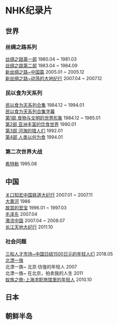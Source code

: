 # NHK纪录片
## 世界
### 丝绸之路系列
[丝绸之路第一部](https://github.com/AGX-04/eMule_Sharing/blob/main/NHK%E7%BA%AA%E5%BD%95%E7%89%87/%E4%B8%96%E7%95%8C/%E4%B8%9D%E7%BB%B8%E4%B9%8B%E8%B7%AF%E7%B3%BB%E5%88%97/%E4%B8%9D%E7%BB%B8%E4%B9%8B%E8%B7%AF%E7%AC%AC%E4%B8%80%E9%83%A8) 1980.04 ~ 1981.03  
[丝绸之路第二部](https://github.com/AGX-04/eMule_Sharing/blob/main/NHK%E7%BA%AA%E5%BD%95%E7%89%87/%E4%B8%96%E7%95%8C/%E4%B8%9D%E7%BB%B8%E4%B9%8B%E8%B7%AF%E7%B3%BB%E5%88%97/%E4%B8%9D%E7%BB%B8%E4%B9%8B%E8%B7%AF%E7%AC%AC%E4%BA%8C%E9%83%A8) 1983.04 ~ 1984.09  
[新丝绸之路~中国篇](https://github.com/AGX-04/eMule_Sharing/blob/main/NHK%E7%BA%AA%E5%BD%95%E7%89%87/%E4%B8%96%E7%95%8C/%E4%B8%9D%E7%BB%B8%E4%B9%8B%E8%B7%AF%E7%B3%BB%E5%88%97/%E6%96%B0%E4%B8%9D%E7%BB%B8%E4%B9%8B%E8%B7%AF~%E4%B8%AD%E5%9B%BD%E7%AF%87) 2005.01 ~ 2005.12  
[新丝绸之路~动荡的大地纪行](https://github.com/AGX-04/eMule_Sharing/blob/main/NHK%E7%BA%AA%E5%BD%95%E7%89%87/%E4%B8%96%E7%95%8C/%E4%B8%9D%E7%BB%B8%E4%B9%8B%E8%B7%AF%E7%B3%BB%E5%88%97/%E6%96%B0%E4%B8%9D%E7%BB%B8%E4%B9%8B%E8%B7%AF~%E5%8A%A8%E8%8D%A1%E7%9A%84%E5%A4%A7%E5%9C%B0%E7%BA%AA%E8%A1%8C) 2007.04 ~ 2007.12
### 民以食为天系列
[民以食为天系列合集](https://github.com/AGX-04/eMule_Sharing/blob/main/NHK%E7%BA%AA%E5%BD%95%E7%89%87/%E4%B8%96%E7%95%8C/%E6%B0%91%E4%BB%A5%E9%A3%9F%E4%B8%BA%E5%A4%A9%E7%B3%BB%E5%88%97/%E6%B0%91%E4%BB%A5%E9%A3%9F%E4%B8%BA%E5%A4%A9%E7%B3%BB%E5%88%97%E5%90%88%E9%9B%86.md)  1984.12 ~ 1994.01    
[民以食为天系列合集字幕](https://github.com/AGX-04/eMule_Sharing/blob/main/NHK%E7%BA%AA%E5%BD%95%E7%89%87/%E4%B8%96%E7%95%8C/%E6%B0%91%E4%BB%A5%E9%A3%9F%E4%B8%BA%E5%A4%A9%E7%B3%BB%E5%88%97/%E6%B0%91%E4%BB%A5%E9%A3%9F%E4%B8%BA%E5%A4%A9%E7%B3%BB%E5%88%97%E5%90%88%E9%9B%86%E5%AD%97%E5%B9%95.md)  
[第1部 食物与文明的世界形象](https://github.com/AGX-04/eMule_Sharing/blob/main/NHK%E7%BA%AA%E5%BD%95%E7%89%87/%E4%B8%96%E7%95%8C/%E6%B0%91%E4%BB%A5%E9%A3%9F%E4%B8%BA%E5%A4%A9%E7%B3%BB%E5%88%97/%E7%AC%AC1%E9%83%A8%20%E9%A3%9F%E7%89%A9%E4%B8%8E%E6%96%87%E6%98%8E%E7%9A%84%E4%B8%96%E7%95%8C%E5%BD%A2%E8%B1%A1.md) 1984.12 ~ 1985.01  
[第2部 亚洲丰富的饮食世界](https://github.com/AGX-04/eMule_Sharing/blob/main/NHK%E7%BA%AA%E5%BD%95%E7%89%87/%E4%B8%96%E7%95%8C/%E6%B0%91%E4%BB%A5%E9%A3%9F%E4%B8%BA%E5%A4%A9%E7%B3%BB%E5%88%97/%E7%AC%AC2%E9%83%A8%20%E4%BA%9A%E6%B4%B2%E4%B8%B0%E5%AF%8C%E7%9A%84%E9%A5%AE%E9%A3%9F%E4%B8%96%E7%95%8C.md) 1990.01  
[第3部 河海的猎人们](https://github.com/AGX-04/eMule_Sharing/blob/main/NHK%E7%BA%AA%E5%BD%95%E7%89%87/%E4%B8%96%E7%95%8C/%E6%B0%91%E4%BB%A5%E9%A3%9F%E4%B8%BA%E5%A4%A9%E7%B3%BB%E5%88%97/%E7%AC%AC3%E9%83%A8%20%E6%B2%B3%E6%B5%B7%E7%9A%84%E7%8C%8E%E4%BA%BA%E4%BB%AC.md) 1992.01  
[第4部 人类以何为食](https://github.com/AGX-04/eMule_Sharing/blob/main/NHK%E7%BA%AA%E5%BD%95%E7%89%87/%E4%B8%96%E7%95%8C/%E6%B0%91%E4%BB%A5%E9%A3%9F%E4%B8%BA%E5%A4%A9%E7%B3%BB%E5%88%97/%E7%AC%AC4%E9%83%A8%20%E4%BA%BA%E7%B1%BB%E4%BB%A5%E4%BD%95%E4%B8%BA%E9%A3%9F.md) 1994.01  
### 第二次世界大战
[希特勒](https://github.com/AGX-04/eMule_Sharing/blob/main/NHK%E7%BA%AA%E5%BD%95%E7%89%87/%E4%B8%96%E7%95%8C/%E7%AC%AC%E4%BA%8C%E6%AC%A1%E4%B8%96%E7%95%8C%E5%A4%A7%E6%88%98/%E5%B8%8C%E7%89%B9%E5%8B%92.md) 1995.08
## 中国
[关口知宏中国铁道大纪行](https://github.com/AGX-04/eMule_Sharing/blob/main/NHK%E7%BA%AA%E5%BD%95%E7%89%87/%E4%B8%AD%E5%9B%BD/%E5%85%B3%E5%8F%A3%E4%B9%8B%E5%AE%8F%E4%B8%AD%E5%9B%BD%E9%93%81%E9%81%93%E5%A4%A7%E7%BA%AA%E8%A1%8C.md) 2007.01 ~ 2007.11  
[大黄河](https://github.com/AGX-04/eMule_Sharing/blob/main/NHK%E7%BA%AA%E5%BD%95%E7%89%87/%E4%B8%AD%E5%9B%BD/%E5%A4%A7%E9%BB%84%E6%B2%B3%E7%B3%BB%E5%88%97.md) 1986  
[故宫的至宝](https://github.com/AGX-04/eMule_Sharing/blob/main/NHK%E7%BA%AA%E5%BD%95%E7%89%87/%E4%B8%AD%E5%9B%BD/%E6%95%85%E5%AE%AB%E7%9A%84%E8%87%B3%E5%AE%9D.md) 1996.01 ~ 1997.03  
[毛泽东](https://github.com/AGX-04/eMule_Sharing/blob/main/NHK%E7%BA%AA%E5%BD%95%E7%89%87/%E4%B8%AD%E5%9B%BD/%E6%AF%9B%E6%B3%BD%E4%B8%9C.md) 2007.04  
[激流中国](https://github.com/AGX-04/eMule_Sharing/blob/main/NHK%E7%BA%AA%E5%BD%95%E7%89%87/%E4%B8%AD%E5%9B%BD/%E6%BF%80%E6%B5%81%E4%B8%AD%E5%9B%BD%E7%B3%BB%E5%88%97.md) 2007.04 ~ 2008.07  
[长江天地大纪行](https://github.com/AGX-04/eMule_Sharing/blob/main/NHK%E7%BA%AA%E5%BD%95%E7%89%87/%E4%B8%AD%E5%9B%BD/%E9%95%BF%E6%B1%9F%E5%A4%A9%E5%9C%B0%E5%A4%A7%E7%BA%AA%E8%A1%8C.md) 2011.10  
### 社会问题
[三和人才市场~中国日结1500日元的年轻人们](https://github.com/AGX-04/eMule_Sharing/blob/main/NHK%E7%BA%AA%E5%BD%95%E7%89%87/%E4%B8%AD%E5%9B%BD/%E7%A4%BE%E4%BC%9A%E9%97%AE%E9%A2%98/%E4%B8%89%E5%92%8C%E4%BA%BA%E6%89%8D%E5%B8%82%E5%9C%BA~%E4%B8%AD%E5%9B%BD%E6%97%A5%E7%BB%931500%E6%97%A5%E5%85%83%E7%9A%84%E5%B9%B4%E8%BD%BB%E4%BA%BA%E4%BB%AC~.md) 2018.05  
[北漂一族](https://github.com/AGX-04/eMule_Sharing/blob/main/NHK%E7%BA%AA%E5%BD%95%E7%89%87/%E4%B8%AD%E5%9B%BD/%E7%A4%BE%E4%BC%9A%E9%97%AE%E9%A2%98/%E5%8C%97%E6%BC%82%E4%B8%80%E6%97%8F.md)  
  北漂一族~ 北京·彷徨的年轻人 2007  
  北漂一族~ 在北京，拍卖我的人生 2011  
[蚁族之歌-上海求职旅馆里的年轻人](https://github.com/AGX-04/eMule_Sharing/blob/main/NHK%E7%BA%AA%E5%BD%95%E7%89%87/%E4%B8%AD%E5%9B%BD/%E7%A4%BE%E4%BC%9A%E9%97%AE%E9%A2%98/%E8%9A%81%E6%97%8F%E4%B9%8B%E6%AD%8C-%E4%B8%8A%E6%B5%B7%E6%B1%82%E8%81%8C%E6%97%85%E9%A6%86%E9%87%8C%E7%9A%84%E5%B9%B4%E8%BD%BB%E4%BA%BA.md)  2010.10  


## 日本
## 朝鲜半岛
